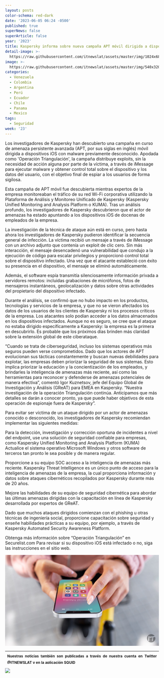 ```yaml
---
layout: posts
color-schema: red-dark
date: '2023-06-05 06:24 -0500'
published: true
superNews: false
superArticle: false
year: '2023'
title: Kaspersky informa sobre nueva campaña APT móvil dirigida a dispositivos iOS
detail-image: >-
  https://raw.githubusercontent.com/itnewslat/assets/master/img/1024x680/iphone-apps-g.jpg
image: >-
  https://raw.githubusercontent.com/itnewslat/assets/master/img/540x320/iphone-apps-p.jpg
categories:
  - Venezuela
  - Colombia
  - Argentina
  - Perú
  - Ecuador
  - Chile
  - Panama
  - Mexico
tags:
  - Seguridad
week: '23'
---
```

Los investigadores de Kaspersky han descubierto una campaña en curso de amenaza persistente avanzada (APT, por sus siglas en inglés) móvil dirigida a dispositivos iOS con malware previamente desconocido. Apodada como 'Operación Triangulación', la campaña distribuye exploits, sin la necesidad de acción alguna por parte de la víctima, a través de iMessage para ejecutar malware y obtener control total sobre el dispositivo y los datos del usuario, con el objetivo final de espiar a los usuarios de forma sigilosa.  

Esta campaña de APT móvil fue descubierta mientras expertos de la empresa monitoreaban el tráfico de su red Wi-Fi corporativa utilizando la Plataforma de Análisis y Monitoreo Unificado de Kaspersky (Kaspersky Unified Monitoring and Analysis Platform o KUMA). Tras un análisis profundo, los investigadores de Kaspersky descubrieron que el actor de amenazas ha estado apuntando a los dispositivos iOS de docenas de empleados de la empresa.

La investigación de la técnica de ataque aún está en curso, pero hasta ahora los investigadores de Kaspersky pudieron identificar la secuencia general de infección. La víctima recibió un mensaje a través de iMessage con un archivo adjunto que contenía un exploit de clic cero. Sin más interacción, el mensaje desencadenó una vulnerabilidad que condujo a la ejecución de código para escalar privilegios y proporcionó control total sobre el dispositivo infectado. Una vez que el atacante estableció con éxito su presencia en el dispositivo, el mensaje se eliminó automáticamente.

Además, el software espía transmitía silenciosamente información privada a servidores remotos: incluidas grabaciones de micrófonos, fotos de mensajeros instantáneos, geolocalización y datos sobre otras actividades del propietario del dispositivo infectado.

Durante el análisis, se confirmó que no hubo impacto en los productos, tecnologías y servicios de la empresa, y que no se vieron afectados los datos de los usuarios de los clientes de Kaspersky ni los procesos críticos de la empresa. Los atacantes solo podían acceder a los datos almacenados en los dispositivos infectados. Aunque no es seguro, se cree que el ataque no estaba dirigido específicamente a Kaspersky: la empresa es la primera en descubrirlo. Es probable que los próximos días brinden más claridad sobre la extensión global de este ciberataque.

“Cuando se trata de ciberseguridad, incluso los sistemas operativos más seguros pueden verse comprometidos. Dado que los actores de APT evolucionan sus tácticas constantemente y buscan nuevas debilidades para explotar, las empresas deben priorizar la seguridad de sus sistemas. Esto implica priorizar la educación y la concientización de los empleados, y brindarles la inteligencia de amenazas más reciente, así como las herramientas para reconocer y defenderse de amenazas potenciales de manera efectiva”, comentó Igor Kuznetsov, jefe del Equipo Global de Investigación y Análisis (GReAT) para EMEA en Kaspersky. “Nuestra investigación de la operación Triangulación continúa. Anticipamos que más detalles se darán a conocer pronto, ya que puede haber objetivos de esta operación de espionaje fuera de Kaspersky”.

Para evitar ser víctima de un ataque dirigido por un actor de amenazas conocido o desconocido, los investigadores de Kaspersky recomiendan implementar las siguientes medidas:

Para la detección, investigación y corrección oportuna de incidentes a nivel del endpoint, use una solución de seguridad confiable para empresas, como Kaspersky Unified Monitoring and Analysis Platform (KUMA)
Actualice el sistema operativo Microsoft Windows y otros software de terceros tan pronto le sea posible y de manera regular.

Proporcione a su equipo SOC acceso a la inteligencia de amenazas más reciente. Kaspersky Threat Intelligence es un único punto de acceso para la inteligencia de amenazas de la empresa, la cual proporciona información y datos sobre ataques cibernéticos recopilados por Kaspersky durante más de 20 años.

Mejore las habilidades de su equipo de seguridad cibernética para abordar las últimas amenazas dirigidas con la capacitación en línea de Kaspersky desarrollada por expertos de GReAT.

Dado que muchos ataques dirigidos comienzan con el phishing u otras técnicas de ingeniería social, proporcione capacitación sobre seguridad y enseñe habilidades prácticas a su equipo, por ejemplo, a través de Kaspersky Automated Security Awareness Platform.
 
Obtenga más información sobre “Operación Triangulación” en Securelist.com
Para revisar si su dispositivo iOS está infectado o no, siga las instrucciones en el sitio web.

![](https://raw.githubusercontent.com/itnewslat/assets/master/img/540x320/iphone-apps-p.jpg)

<table style="height: 42px;" width="569">
<tbody>
<tr>
<td style="text-align: justify;"><sub><strong>Nuestras noticias también son publicadas a través de nuestra cuenta en Twitter <a href="https://twitter.com/itnewslat?lang=es">@ITNEWSLAT</a> y en la aplicación <a href="https://squidapp.co/en/">SQUID</a></strong></sub></td>
</tr>
</tbody>
</table>
<img src="https://tracker.metricool.com/c3po.jpg?hash=56f88a41e39ab42c063cc51676587a04"/>
